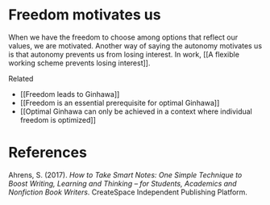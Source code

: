 # Freedom motivates us

When we have the freedom to choose among options that reflect our values, we are motivated. Another way of saying the autonomy motivates us is that autonomy prevents us from losing interest. In work, [[A flexible working scheme prevents losing interest]].

Related

- [[Freedom leads to Ginhawa]]
- [[Freedom is an essential prerequisite for optimal Ginhawa]]
- [[Optimal Ginhawa can only be achieved in a context where individual freedom is optimized]]

# References

Ahrens, S. (2017). *How to Take Smart Notes: One Simple Technique to Boost Writing, Learning and Thinking – for Students, Academics and Nonfiction Book Writers*. CreateSpace Independent Publishing Platform.

